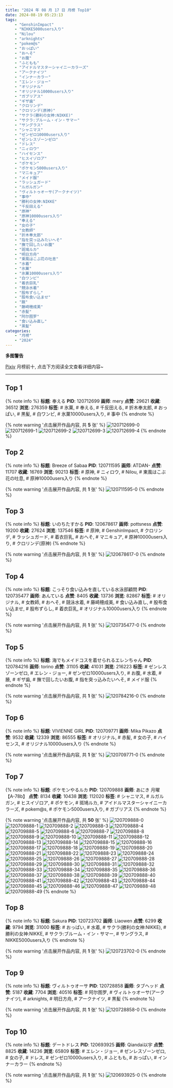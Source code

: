 ```yaml
---
title: "2024 年 08 月 17 日 月榜 Top10"
date: 2024-08-19 05:23:13
tags:
    - "GenshinImpact"
    - "NIKKE5000users入り"
    - "Nilou"
    - "arknights"
    - "pokem@s"
    - "おっぱい"
    - "おへそ"
    - "お腹"
    - "ふともも"
    - "アイドルマスターシャイニーカラーズ"
    - "アークナイツ"
    - "インナーカラー"
    - "エレン・ジョー"
    - "オリジナル"
    - "オリジナル10000users入り"
    - "ガブリアス"
    - "ギザ歯"
    - "クロリンデ"
    - "クロリンデ(原神)"
    - "サクラ(勝利の女神:NIKKE)"
    - "サクラ:ブルーム・イン・サマー"
    - "サングラス"
    - "シャニマス"
    - "ゼンゼロ10000users入り"
    - "ゼンレスゾーンゼロ"
    - "ドレス"
    - "ニィロウ"
    - "ハイセンス"
    - "ヒスイゾロア"
    - "ポケモン"
    - "ポケモン5000users入り"
    - "マニキュア"
    - "メイド服"
    - "ラッシュガード"
    - "ルガルガン"
    - "ヴィルトゥオーサ(アークナイツ)"
    - "事中"
    - "勝利の女神:NIKKE"
    - "千反田える"
    - "原神"
    - "原神10000users入り"
    - "奉える"
    - "女の子"
    - "女教師"
    - "折木奉太郎"
    - "指を突っ込みたいへそ"
    - "撫で回したいお腹"
    - "斑鳩ルカ"
    - "明日方舟"
    - "東風はこぶ花の吐息"
    - "水着"
    - "氷菓"
    - "氷菓10000users入り"
    - "白ワンピ"
    - "着衣巨乳"
    - "競泳水着"
    - "股布ずらし"
    - "股布食い込ませ"
    - "腋"
    - "藤崎穂成美"
    - "赤髪"
    - "阿尔图罗"
    - "食い込み直し"
    - "黒髪"
categories:
    - "月榜"
    - "2024"
---
```


<i class="fa fa-triangle-exclamation"></i>**多图警告**<i class="fa fa-triangle-exclamation"></i>

[Pixiv](https://www.pixiv.net/) 月榜前十, 点击下方阅读全文查看详细内容~

<!-- more -->

---

## Top 1

{% note info %}
**标题**: 奉える
**PID**: 120712699 **画师**: mery
**点赞**: 29621 **收藏**: 36512 **浏览**: 276359
**标签**: # 氷菓, # 奉える, # 千反田える, # 折木奉太郎, # おっぱい, # 黒髪, # 白ワンピ, # 氷菓10000users入り, # 事中
{% endnote %}

{% note warning '点击展开作品内容, 共 **5** 张' %}
![120712699-0](https://i.pixiv.re/img-original/img/2024/07/21/01/53/54/120712699_p0.png)
![120712699-1](https://i.pixiv.re/img-original/img/2024/07/21/01/53/54/120712699_p1.png)
![120712699-2](https://i.pixiv.re/img-original/img/2024/07/21/01/53/54/120712699_p2.png)
![120712699-3](https://i.pixiv.re/img-original/img/2024/07/21/01/53/54/120712699_p3.png)
![120712699-4](https://i.pixiv.re/img-original/img/2024/07/21/01/53/54/120712699_p4.png)
{% endnote %}

## Top 2

{% note info %}
**标题**: Breeze of Sabaa
**PID**: 120711595 **画师**: ATDAN-
**点赞**: 11707 **收藏**: 16769 **浏览**: 90213
**标签**: # 原神, # ニィロウ, # Nilou, # 東風はこぶ花の吐息, # 原神10000users入り
{% endnote %}

{% note warning '点击展开作品内容, 共 **1** 张' %}
![120711595-0](https://i.pixiv.re/img-original/img/2024/07/21/01/03/48/120711595_p0.png)
{% endnote %}

## Top 3

{% note info %}
**标题**: いのちたすかる
**PID**: 120678617 **画师**: pottsness
**点赞**: 19200 **收藏**: 27624 **浏览**: 137546
**标签**: # 原神, # GenshinImpact, # クロリンデ, # ラッシュガード, # 着衣巨乳, # おへそ, # マニキュア, # 原神10000users入り, # クロリンデ(原神)
{% endnote %}

{% note warning '点击展开作品内容, 共 **1** 张' %}
![120678617-0](https://i.pixiv.re/img-original/img/2024/07/20/00/00/30/120678617_p0.jpg)
{% endnote %}

## Top 4

{% note info %}
**标题**: こっそり食い込みを直している水泳部顧問
**PID**: 120735477 **画师**: あんている
**点赞**: 8405 **收藏**: 13736 **浏览**: 82867
**标签**: # オリジナル, # 女教師, # おへそ, # 競泳水着, # 藤崎穂成美, # 食い込み直し, # 股布食い込ませ, # 股布ずらし, # 着衣巨乳, # オリジナル10000users入り
{% endnote %}

{% note warning '点击展开作品内容, 共 **1** 张' %}
![120735477-0](https://i.pixiv.re/img-original/img/2024/07/21/20/07/32/120735477_p0.jpg)
{% endnote %}

## Top 5

{% note info %}
**标题**: 海でもメイドコスを着せられるエレンちゃん
**PID**: 120784216 **画师**: torino
**点赞**: 31105 **收藏**: 41031 **浏览**: 216223
**标签**: # ゼンレスゾーンゼロ, # エレン・ジョー, # ゼンゼロ10000users入り, # お腹, # 水着, # 腋, # ギザ歯, # 撫で回したいお腹, # 指を突っ込みたいへそ, # メイド服
{% endnote %}

{% note warning '点击展开作品内容, 共 **1** 张' %}
![120784216-0](https://i.pixiv.re/img-original/img/2024/07/23/00/00/25/120784216_p0.jpg)
{% endnote %}

## Top 6

{% note info %}
**标题**: VIVIENNE GIRL
**PID**: 120709771 **画师**: Mika Pikazo
**点赞**: 9532 **收藏**: 12339 **浏览**: 86555
**标签**: # オリジナル, # 赤髪, # 女の子, # ハイセンス, # オリジナル10000users入り
{% endnote %}

{% note warning '点击展开作品内容, 共 **1** 张' %}
![120709771-0](https://i.pixiv.re/img-original/img/2024/07/21/00/07/30/120709771_p0.png)
{% endnote %}

## Top 7

{% note info %}
**标题**: ポケモンやるルカ
**PID**: 120709888 **画师**: あにき 月曜【A-78b】
**点赞**: 8134 **收藏**: 10438 **浏览**: 112020
**标签**: # シャニマス, # ルガルガン, # ヒスイゾロア, # ポケモン, # 斑鳩ルカ, # アイドルマスターシャイニーカラーズ, # pokem@s, # ポケモン5000users入り, # ガブリアス
{% endnote %}

{% note warning '点击展开作品内容, 共 **50** 张' %}
![120709888-0](https://i.pixiv.re/img-original/img/2024/07/21/00/09/53/120709888_p0.jpg)
![120709888-1](https://i.pixiv.re/img-original/img/2024/07/21/00/09/53/120709888_p1.jpg)
![120709888-2](https://i.pixiv.re/img-original/img/2024/07/21/00/09/53/120709888_p2.jpg)
![120709888-3](https://i.pixiv.re/img-original/img/2024/07/21/00/09/53/120709888_p3.jpg)
![120709888-4](https://i.pixiv.re/img-original/img/2024/07/21/00/09/53/120709888_p4.jpg)
![120709888-5](https://i.pixiv.re/img-original/img/2024/07/21/00/09/53/120709888_p5.jpg)
![120709888-6](https://i.pixiv.re/img-original/img/2024/07/21/00/09/53/120709888_p6.jpg)
![120709888-7](https://i.pixiv.re/img-original/img/2024/07/21/00/09/53/120709888_p7.jpg)
![120709888-8](https://i.pixiv.re/img-original/img/2024/07/21/00/09/53/120709888_p8.jpg)
![120709888-9](https://i.pixiv.re/img-original/img/2024/07/21/00/09/53/120709888_p9.jpg)
![120709888-10](https://i.pixiv.re/img-original/img/2024/07/21/00/09/53/120709888_p10.jpg)
![120709888-11](https://i.pixiv.re/img-original/img/2024/07/21/00/09/53/120709888_p11.jpg)
![120709888-12](https://i.pixiv.re/img-original/img/2024/07/21/00/09/53/120709888_p12.jpg)
![120709888-13](https://i.pixiv.re/img-original/img/2024/07/21/00/09/53/120709888_p13.jpg)
![120709888-14](https://i.pixiv.re/img-original/img/2024/07/21/00/09/53/120709888_p14.jpg)
![120709888-15](https://i.pixiv.re/img-original/img/2024/07/21/00/09/53/120709888_p15.jpg)
![120709888-16](https://i.pixiv.re/img-original/img/2024/07/21/00/09/53/120709888_p16.jpg)
![120709888-17](https://i.pixiv.re/img-original/img/2024/07/21/00/09/53/120709888_p17.jpg)
![120709888-18](https://i.pixiv.re/img-original/img/2024/07/21/00/09/53/120709888_p18.jpg)
![120709888-19](https://i.pixiv.re/img-original/img/2024/07/21/00/09/53/120709888_p19.jpg)
![120709888-20](https://i.pixiv.re/img-original/img/2024/07/21/00/09/53/120709888_p20.jpg)
![120709888-21](https://i.pixiv.re/img-original/img/2024/07/21/00/09/53/120709888_p21.jpg)
![120709888-22](https://i.pixiv.re/img-original/img/2024/07/21/00/09/53/120709888_p22.jpg)
![120709888-23](https://i.pixiv.re/img-original/img/2024/07/21/00/09/53/120709888_p23.jpg)
![120709888-24](https://i.pixiv.re/img-original/img/2024/07/21/00/09/53/120709888_p24.jpg)
![120709888-25](https://i.pixiv.re/img-original/img/2024/07/21/00/09/53/120709888_p25.jpg)
![120709888-26](https://i.pixiv.re/img-original/img/2024/07/21/00/09/53/120709888_p26.jpg)
![120709888-27](https://i.pixiv.re/img-original/img/2024/07/21/00/09/53/120709888_p27.jpg)
![120709888-28](https://i.pixiv.re/img-original/img/2024/07/21/00/09/53/120709888_p28.jpg)
![120709888-29](https://i.pixiv.re/img-original/img/2024/07/21/00/09/53/120709888_p29.jpg)
![120709888-30](https://i.pixiv.re/img-original/img/2024/07/21/00/09/53/120709888_p30.jpg)
![120709888-31](https://i.pixiv.re/img-original/img/2024/07/21/00/09/53/120709888_p31.jpg)
![120709888-32](https://i.pixiv.re/img-original/img/2024/07/21/00/09/53/120709888_p32.jpg)
![120709888-33](https://i.pixiv.re/img-original/img/2024/07/21/00/09/53/120709888_p33.jpg)
![120709888-34](https://i.pixiv.re/img-original/img/2024/07/21/00/09/53/120709888_p34.jpg)
![120709888-35](https://i.pixiv.re/img-original/img/2024/07/21/00/09/53/120709888_p35.jpg)
![120709888-36](https://i.pixiv.re/img-original/img/2024/07/21/00/09/53/120709888_p36.jpg)
![120709888-37](https://i.pixiv.re/img-original/img/2024/07/21/00/09/53/120709888_p37.jpg)
![120709888-38](https://i.pixiv.re/img-original/img/2024/07/21/00/09/53/120709888_p38.jpg)
![120709888-39](https://i.pixiv.re/img-original/img/2024/07/21/00/09/53/120709888_p39.jpg)
![120709888-40](https://i.pixiv.re/img-original/img/2024/07/21/00/09/53/120709888_p40.jpg)
![120709888-41](https://i.pixiv.re/img-original/img/2024/07/21/00/09/53/120709888_p41.jpg)
![120709888-42](https://i.pixiv.re/img-original/img/2024/07/21/00/09/53/120709888_p42.jpg)
![120709888-43](https://i.pixiv.re/img-original/img/2024/07/21/00/09/53/120709888_p43.jpg)
![120709888-44](https://i.pixiv.re/img-original/img/2024/07/21/00/09/53/120709888_p44.jpg)
![120709888-45](https://i.pixiv.re/img-original/img/2024/07/21/00/09/53/120709888_p45.jpg)
![120709888-46](https://i.pixiv.re/img-original/img/2024/07/21/00/09/53/120709888_p46.jpg)
![120709888-47](https://i.pixiv.re/img-original/img/2024/07/21/00/09/53/120709888_p47.jpg)
![120709888-48](https://i.pixiv.re/img-original/img/2024/07/21/00/09/53/120709888_p48.jpg)
![120709888-49](https://i.pixiv.re/img-original/img/2024/07/21/00/09/53/120709888_p49.jpg)
{% endnote %}

## Top 8

{% note info %}
**标题**: Sakura
**PID**: 120723702 **画师**: Liaowen
**点赞**: 6299 **收藏**: 9794 **浏览**: 31000
**标签**: # おっぱい, # 水着, # サクラ(勝利の女神:NIKKE), # 勝利の女神:NIKKE, # サクラ:ブルーム・イン・サマー, # サングラス, # NIKKE5000users入り
{% endnote %}

{% note warning '点击展开作品内容, 共 **1** 张' %}
![120723702-0](https://i.pixiv.re/img-original/img/2024/07/21/13/22/59/120723702_p0.png)
{% endnote %}

## Top 9

{% note info %}
**标题**: ヴィルトゥオーサ
**PID**: 120728858 **画师**: タブヘッド
**点赞**: 5187 **收藏**: 7704 **浏览**: 40516
**标签**: # 阿尔图罗, # ヴィルトゥオーサ(アークナイツ), # arknights, # 明日方舟, # アークナイツ, # 黒髪
{% endnote %}

{% note warning '点击展开作品内容, 共 **1** 张' %}
![120728858-0](https://i.pixiv.re/img-original/img/2024/07/21/17/00/23/120728858_p0.jpg)
{% endnote %}

## Top 10

{% note info %}
**标题**: デートドレス
**PID**: 120693925 **画师**: Qiandai以宇
**点赞**: 8825 **收藏**: 14236 **浏览**: 65809
**标签**: # エレン・ジョー, # ゼンレスゾーンゼロ, # 女の子, # ドレス, # ゼンゼロ10000users入り, # ふともも, # おっぱい, # インナーカラー
{% endnote %}

{% note warning '点击展开作品内容, 共 **1** 张' %}
![120693925-0](https://i.pixiv.re/img-original/img/2024/07/20/15/04/58/120693925_p0.png)
{% endnote %}
